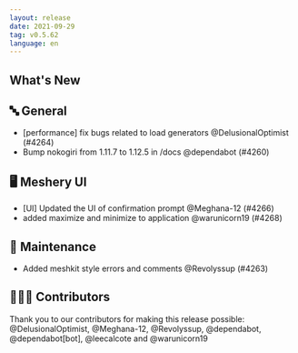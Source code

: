 ```yaml
---
layout: release
date: 2021-09-29
tag: v0.5.62
language: en
---
```


## What's New
## 🔤 General
- [performance] fix bugs related to load generators @DelusionalOptimist (#4264)
- Bump nokogiri from 1.11.7 to 1.12.5 in /docs @dependabot (#4260)

## 🖥 Meshery UI

- [UI] Updated the UI of confirmation prompt @Meghana-12 (#4266)
- added maximize and minimize to application @warunicorn19 (#4268)

## 🧰 Maintenance

- Added meshkit style errors and comments @Revolyssup (#4263)

## 👨🏽‍💻 Contributors

Thank you to our contributors for making this release possible:
@DelusionalOptimist, @Meghana-12, @Revolyssup, @dependabot, @dependabot[bot], @leecalcote and @warunicorn19
